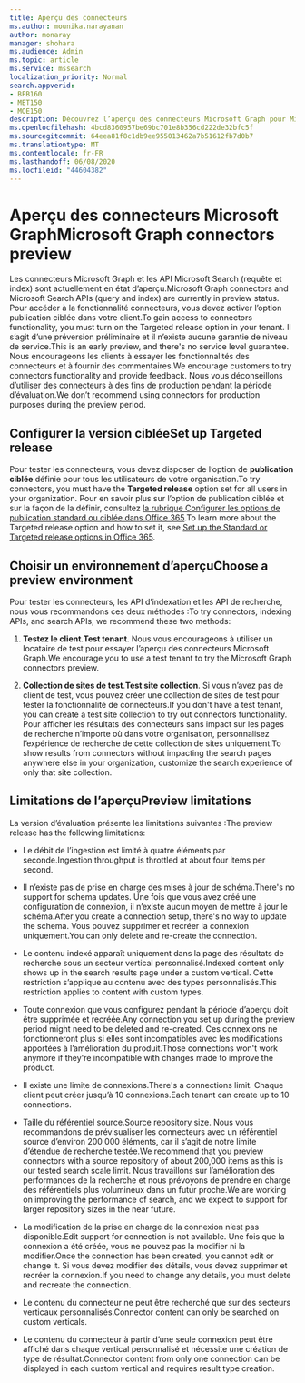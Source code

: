 ```yaml
---
title: Aperçu des connecteurs
ms.author: mounika.narayanan
author: monaray
manager: shohara
ms.audience: Admin
ms.topic: article
ms.service: mssearch
localization_priority: Normal
search.appverid:
- BFB160
- MET150
- MOE150
description: Découvrez l’aperçu des connecteurs Microsoft Graph pour Microsoft Search.
ms.openlocfilehash: 4bcd8360957be69bc701e8b356cd222de32bfc5f
ms.sourcegitcommit: 64eea81f8c1db9ee955013462a7b51612fb7d0b7
ms.translationtype: MT
ms.contentlocale: fr-FR
ms.lasthandoff: 06/08/2020
ms.locfileid: "44604382"
---
```

# <a name="microsoft-graph-connectors-preview"></a><span data-ttu-id="e2e4c-103">Aperçu des connecteurs Microsoft Graph</span><span class="sxs-lookup"><span data-stu-id="e2e4c-103">Microsoft Graph connectors preview</span></span>

<span data-ttu-id="e2e4c-104">Les connecteurs Microsoft Graph et les API Microsoft Search (requête et index) sont actuellement en état d’aperçu.</span><span class="sxs-lookup"><span data-stu-id="e2e4c-104">Microsoft Graph connectors and Microsoft Search APIs (query and index) are currently in preview status.</span></span> <span data-ttu-id="e2e4c-105">Pour accéder à la fonctionnalité connecteurs, vous devez activer l’option publication ciblée dans votre client.</span><span class="sxs-lookup"><span data-stu-id="e2e4c-105">To gain access to connectors functionality, you must turn on the Targeted release option in your tenant.</span></span> <span data-ttu-id="e2e4c-106">Il s’agit d’une préversion préliminaire et il n’existe aucune garantie de niveau de service.</span><span class="sxs-lookup"><span data-stu-id="e2e4c-106">This is an early preview, and there's no service level guarantee.</span></span> <span data-ttu-id="e2e4c-107">Nous encourageons les clients à essayer les fonctionnalités des connecteurs et à fournir des commentaires.</span><span class="sxs-lookup"><span data-stu-id="e2e4c-107">We encourage customers to try connectors functionality and provide feedback.</span></span> <span data-ttu-id="e2e4c-108">Nous vous déconseillons d’utiliser des connecteurs à des fins de production pendant la période d’évaluation.</span><span class="sxs-lookup"><span data-stu-id="e2e4c-108">We don’t recommend using connectors for production purposes during the preview period.</span></span>

## <a name="set-up-targeted-release"></a><span data-ttu-id="e2e4c-109">Configurer la version ciblée</span><span class="sxs-lookup"><span data-stu-id="e2e4c-109">Set up Targeted release</span></span>

<span data-ttu-id="e2e4c-110">Pour tester les connecteurs, vous devez disposer de l’option de **publication ciblée** définie pour tous les utilisateurs de votre organisation.</span><span class="sxs-lookup"><span data-stu-id="e2e4c-110">To try connectors, you must have the **Targeted release** option set for all users in your organization.</span></span> <span data-ttu-id="e2e4c-111">Pour en savoir plus sur l’option de publication ciblée et sur la façon de la définir, consultez [la rubrique Configurer les options de publication standard ou ciblée dans Office 365](https://docs.microsoft.com/office365/admin/manage/release-options-in-office-365?view=o365-worldwide).</span><span class="sxs-lookup"><span data-stu-id="e2e4c-111">To learn more about the Targeted release option and how to set it, see [Set up the Standard or Targeted release options in Office 365](https://docs.microsoft.com/office365/admin/manage/release-options-in-office-365?view=o365-worldwide).</span></span>

## <a name="choose-a-preview-environment"></a><span data-ttu-id="e2e4c-112">Choisir un environnement d’aperçu</span><span class="sxs-lookup"><span data-stu-id="e2e4c-112">Choose a preview environment</span></span>

<span data-ttu-id="e2e4c-113">Pour tester les connecteurs, les API d’indexation et les API de recherche, nous vous recommandons ces deux méthodes :</span><span class="sxs-lookup"><span data-stu-id="e2e4c-113">To try connectors, indexing APIs, and search APIs, we recommend these two methods:</span></span>

1. <span data-ttu-id="e2e4c-114">**Testez le client**.</span><span class="sxs-lookup"><span data-stu-id="e2e4c-114">**Test tenant**.</span></span>  <span data-ttu-id="e2e4c-115">Nous vous encourageons à utiliser un locataire de test pour essayer l’aperçu des connecteurs Microsoft Graph.</span><span class="sxs-lookup"><span data-stu-id="e2e4c-115">We encourage you to use a test tenant to try the Microsoft Graph connectors preview.</span></span>

2. <span data-ttu-id="e2e4c-116">**Collection de sites de test**.</span><span class="sxs-lookup"><span data-stu-id="e2e4c-116">**Test site collection**.</span></span> <span data-ttu-id="e2e4c-117">Si vous n’avez pas de client de test, vous pouvez créer une collection de sites de test pour tester la fonctionnalité de connecteurs.</span><span class="sxs-lookup"><span data-stu-id="e2e4c-117">If you don't have a test tenant, you can create a test site collection to try out connectors functionality.</span></span> <span data-ttu-id="e2e4c-118">Pour afficher les résultats des connecteurs sans impact sur les pages de recherche n’importe où dans votre organisation, personnalisez l’expérience de recherche de cette collection de sites uniquement.</span><span class="sxs-lookup"><span data-stu-id="e2e4c-118">To show results from connectors without impacting the search pages anywhere else in your organization, customize the search experience of only that site collection.</span></span>

## <a name="preview-limitations"></a><span data-ttu-id="e2e4c-119">Limitations de l’aperçu</span><span class="sxs-lookup"><span data-stu-id="e2e4c-119">Preview limitations</span></span>

<span data-ttu-id="e2e4c-120">La version d’évaluation présente les limitations suivantes :</span><span class="sxs-lookup"><span data-stu-id="e2e4c-120">The preview release has the following limitations:</span></span>

* <span data-ttu-id="e2e4c-121">Le débit de l’ingestion est limité à quatre éléments par seconde.</span><span class="sxs-lookup"><span data-stu-id="e2e4c-121">Ingestion throughput is throttled at about four items per second.</span></span>

* <span data-ttu-id="e2e4c-122">Il n’existe pas de prise en charge des mises à jour de schéma.</span><span class="sxs-lookup"><span data-stu-id="e2e4c-122">There's no support for schema updates.</span></span> <span data-ttu-id="e2e4c-123">Une fois que vous avez créé une configuration de connexion, il n’existe aucun moyen de mettre à jour le schéma.</span><span class="sxs-lookup"><span data-stu-id="e2e4c-123">After you create a connection setup, there's no way to update the schema.</span></span> <span data-ttu-id="e2e4c-124">Vous pouvez supprimer et recréer la connexion uniquement.</span><span class="sxs-lookup"><span data-stu-id="e2e4c-124">You can only delete and re-create the connection.</span></span>

* <span data-ttu-id="e2e4c-125">Le contenu indexé apparaît uniquement dans la page des résultats de recherche sous un secteur vertical personnalisé.</span><span class="sxs-lookup"><span data-stu-id="e2e4c-125">Indexed content only shows up in the search results page under a custom vertical.</span></span> <span data-ttu-id="e2e4c-126">Cette restriction s’applique au contenu avec des types personnalisés.</span><span class="sxs-lookup"><span data-stu-id="e2e4c-126">This restriction applies to content with custom types.</span></span>

* <span data-ttu-id="e2e4c-127">Toute connexion que vous configurez pendant la période d’aperçu doit être supprimée et recréée.</span><span class="sxs-lookup"><span data-stu-id="e2e4c-127">Any connection you set up during the preview period might need to be deleted and re-created.</span></span> <span data-ttu-id="e2e4c-128">Ces connexions ne fonctionneront plus si elles sont incompatibles avec les modifications apportées à l’amélioration du produit.</span><span class="sxs-lookup"><span data-stu-id="e2e4c-128">Those connections won't work anymore if they're incompatible with changes made to improve the product.</span></span>

* <span data-ttu-id="e2e4c-129">Il existe une limite de connexions.</span><span class="sxs-lookup"><span data-stu-id="e2e4c-129">There's a connections limit.</span></span> <span data-ttu-id="e2e4c-130">Chaque client peut créer jusqu’à 10 connexions.</span><span class="sxs-lookup"><span data-stu-id="e2e4c-130">Each tenant can create up to 10 connections.</span></span>

* <span data-ttu-id="e2e4c-131">Taille du référentiel source.</span><span class="sxs-lookup"><span data-stu-id="e2e4c-131">Source repository size.</span></span> <span data-ttu-id="e2e4c-132">Nous vous recommandons de prévisualiser les connecteurs avec un référentiel source d’environ 200 000 éléments, car il s’agit de notre limite d’étendue de recherche testée.</span><span class="sxs-lookup"><span data-stu-id="e2e4c-132">We recommend that you preview connectors with a source repository of about 200,000 items as this is our tested search scale limit.</span></span> <span data-ttu-id="e2e4c-133">Nous travaillons sur l’amélioration des performances de la recherche et nous prévoyons de prendre en charge des référentiels plus volumineux dans un futur proche.</span><span class="sxs-lookup"><span data-stu-id="e2e4c-133">We are working on improving the performance of search, and we expect to support for larger repository sizes in the near future.</span></span>

* <span data-ttu-id="e2e4c-134">La modification de la prise en charge de la connexion n’est pas disponible.</span><span class="sxs-lookup"><span data-stu-id="e2e4c-134">Edit support for connection is not available.</span></span> <span data-ttu-id="e2e4c-135">Une fois que la connexion a été créée, vous ne pouvez pas la modifier ni la modifier.</span><span class="sxs-lookup"><span data-stu-id="e2e4c-135">Once the connection has been created, you cannot edit or change it.</span></span> <span data-ttu-id="e2e4c-136">Si vous devez modifier des détails, vous devez supprimer et recréer la connexion.</span><span class="sxs-lookup"><span data-stu-id="e2e4c-136">If you need to change any details, you must delete and recreate the connection.</span></span>

* <span data-ttu-id="e2e4c-137">Le contenu du connecteur ne peut être recherché que sur des secteurs verticaux personnalisés.</span><span class="sxs-lookup"><span data-stu-id="e2e4c-137">Connector content can only be searched on custom verticals.</span></span>

* <span data-ttu-id="e2e4c-138">Le contenu du connecteur à partir d’une seule connexion peut être affiché dans chaque vertical personnalisé et nécessite une création de type de résultat.</span><span class="sxs-lookup"><span data-stu-id="e2e4c-138">Connector content from only one connection can be displayed in each custom vertical and requires result type creation.</span></span>
